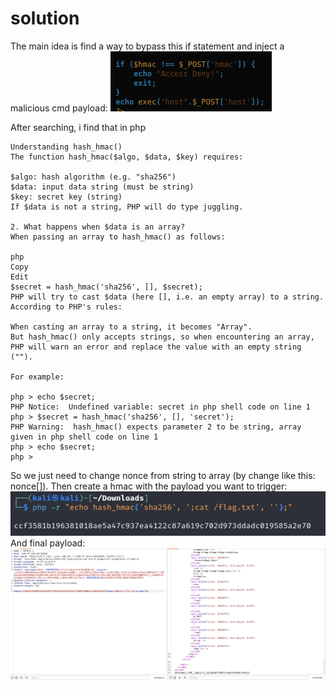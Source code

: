 # solution

The main idea is find a way to bypass this if statement and inject a malicious cmd payload:
![alt text](image.png)<br>

After searching, i find that in php

```
Understanding hash_hmac()
The function hash_hmac($algo, $data, $key) requires:

$algo: hash algorithm (e.g. "sha256")
$data: input data string (must be string)
$key: secret key (string)
If $data is not a string, PHP will do type juggling.

2. What happens when $data is an array?
When passing an array to hash_hmac() as follows:

php
Copy
Edit
$secret = hash_hmac('sha256', [], $secret);
PHP will try to cast $data (here [], i.e. an empty array) to a string. According to PHP's rules:

When casting an array to a string, it becomes "Array".
But hash_hmac() only accepts strings, so when encountering an array, PHP will warn an error and replace the value with an empty string ("").

For example:

php > echo $secret;
PHP Notice:  Undefined variable: secret in php shell code on line 1
php > $secret = hash_hmac('sha256', [], 'secret');
PHP Warning:  hash_hmac() expects parameter 2 to be string, array given in php shell code on line 1
php > echo $secret;
php >
```

So we just need to change nonce from string to array (by change like this: nonce[]). Then create a hmac with the payload you want to trigger:
![alt text](image-1.png)<br>
And final payload:
![alt text](image-2.png)<br>
